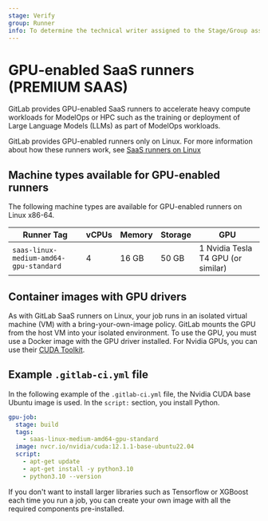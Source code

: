 ```yaml
---
stage: Verify
group: Runner
info: To determine the technical writer assigned to the Stage/Group associated with this page, see https://about.gitlab.com/handbook/product/ux/technical-writing/#assignments
---
```


# GPU-enabled SaaS runners **(PREMIUM SAAS)**

GitLab provides GPU-enabled SaaS runners to accelerate heavy compute workloads for ModelOps
or HPC such as the training or deployment of Large Language Models (LLMs) as part of ModelOps workloads.

GitLab provides GPU-enabled runners only on Linux. For more information about how these runners work, see [SaaS runners on Linux](../saas/linux_saas_runner.md)

## Machine types available for GPU-enabled runners

The following machine types are available for GPU-enabled runners on Linux x86-64.

| Runner Tag                             | vCPUs | Memory | Storage | GPU                                |
|----------------------------------------|-------|--------|---------|------------------------------------|
| `saas-linux-medium-amd64-gpu-standard` | 4     | 16 GB  | 50 GB   | 1 Nvidia Tesla T4 GPU (or similar) |

## Container images with GPU drivers

As with GitLab SaaS runners on Linux, your job runs in an isolated virtual machine (VM)
with a bring-your-own-image policy. GitLab mounts the GPU from the host VM into
your isolated environment. To use the GPU, you must use a Docker image with the
GPU driver installed. For Nvidia GPUs, you can use their [CUDA Toolkit](https://catalog.ngc.nvidia.com/orgs/nvidia/containers/cuda).

## Example `.gitlab-ci.yml` file

In the following example of the `.gitlab-ci.yml` file, the Nvidia CUDA base Ubuntu image is used.
In the `script:` section, you install Python.

```yaml
gpu-job:
  stage: build
  tags:
    - saas-linux-medium-amd64-gpu-standard
  image: nvcr.io/nvidia/cuda:12.1.1-base-ubuntu22.04
  script:
    - apt-get update
    - apt-get install -y python3.10
    - python3.10 --version
```

If you don't want to install larger libraries such as Tensorflow or XGBoost each time you run a job, you can create your own image with all the required components pre-installed.
